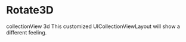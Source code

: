 # Rotate3D
collectionView 3d 
This customized UICollectionViewLayout will show a different feeling.
